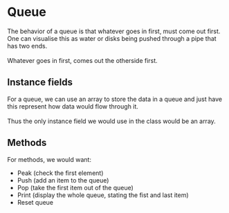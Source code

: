 # Queue
The behavior of a queue is that whatever goes in first, must come out first. One can visualise this as water or disks being pushed through a pipe that has two ends. \
\
Whatever goes in first, comes out the otherside first.

## Instance fields
For a queue, we can use an array to store the data in a queue and just have this represent how data would flow through it.\
\
Thus the only instance field we would use in the class would be an array.

## Methods 
For methods, we would want:
- Peak (check the first element)
- Push (add an item to the queue)
- Pop (take the first item out of the queue)
- Print (display the whole queue, stating the fist and last item)
- Reset queue